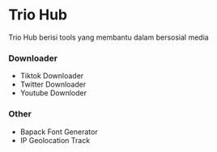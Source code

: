 # Trio Hub
Trio Hub berisi tools yang membantu dalam bersosial media

### Downloader
- Tiktok Downloader
- Twitter Downloader
- Youtube Downloder

### Other
- Bapack Font Generator
- IP Geolocation Track
